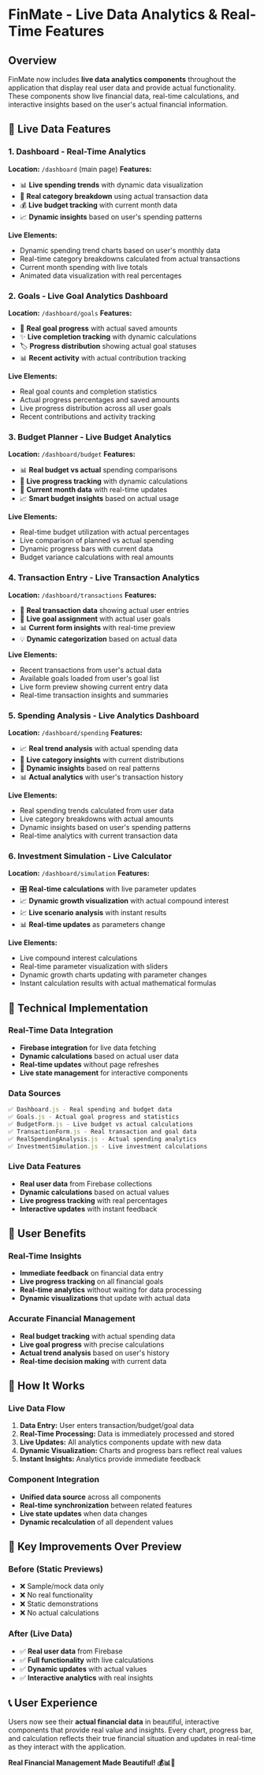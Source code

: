 # FinMate - Live Data Analytics & Real-Time Features

## Overview
FinMate now includes **live data analytics components** throughout the application that display real user data and provide actual functionality. These components show live financial data, real-time calculations, and interactive insights based on the user's actual financial information.

## 🎯 Live Data Features

### 1. **Dashboard - Real-Time Analytics**
**Location:** `/dashboard` (main page)
**Features:**
- 📊 **Live spending trends** with dynamic data visualization
- 🎯 **Real category breakdown** using actual transaction data  
- 💰 **Live budget tracking** with current month data
- 📈 **Dynamic insights** based on user's spending patterns

**Live Elements:**
- Dynamic spending trend charts based on user's monthly data
- Real-time category breakdowns calculated from actual transactions
- Current month spending with live totals
- Animated data visualization with real percentages

### 2. **Goals - Live Goal Analytics Dashboard**
**Location:** `/dashboard/goals`
**Features:**
- 🎯 **Real goal progress** with actual saved amounts
- ✨ **Live completion tracking** with dynamic calculations
- 🏷️ **Progress distribution** showing actual goal statuses
- 📊 **Recent activity** with actual contribution tracking

**Live Elements:**
- Real goal counts and completion statistics
- Actual progress percentages and saved amounts
- Live progress distribution across all user goals
- Recent contributions and activity tracking

### 3. **Budget Planner - Live Budget Analytics**
**Location:** `/dashboard/budget`
**Features:**
- 📊 **Real budget vs actual** spending comparisons
- 🎨 **Live progress tracking** with dynamic calculations
- 🔄 **Current month data** with real-time updates
- 📈 **Smart budget insights** based on actual usage

**Live Elements:**
- Real-time budget utilization with actual percentages
- Live comparison of planned vs actual spending
- Dynamic progress bars with current data
- Budget variance calculations with real amounts

### 4. **Transaction Entry - Live Transaction Analytics**
**Location:** `/dashboard/transactions`
**Features:**
- 🤖 **Real transaction data** showing actual user entries
- 🎯 **Live goal assignment** with actual user goals
- 📊 **Current form insights** with real-time preview
- 💡 **Dynamic categorization** based on actual data

**Live Elements:**
- Recent transactions from user's actual data
- Available goals loaded from user's goal list
- Live form preview showing current entry data
- Real-time transaction insights and summaries

### 5. **Spending Analysis - Live Analytics Dashboard**
**Location:** `/dashboard/spending`
**Features:**
- 📈 **Real trend analysis** with actual spending data
- 🥧 **Live category insights** with current distributions
- 🧠 **Dynamic insights** based on real patterns
- 📊 **Actual analytics** with user's transaction history

**Live Elements:**
- Real spending trends calculated from user data
- Live category breakdowns with actual amounts
- Dynamic insights based on user's spending patterns
- Real-time analytics with current transaction data

### 6. **Investment Simulation - Live Calculator**
**Location:** `/dashboard/simulation`
**Features:**
- 🎛️ **Real-time calculations** with live parameter updates
- 📈 **Dynamic growth visualization** with actual compound interest
- 💹 **Live scenario analysis** with instant results
- 📊 **Real-time updates** as parameters change

**Live Elements:**
- Live compound interest calculations
- Real-time parameter visualization with sliders
- Dynamic growth charts updating with parameter changes
- Instant calculation results with actual mathematical formulas

## 🎨 Technical Implementation

### Real-Time Data Integration
- **Firebase integration** for live data fetching
- **Dynamic calculations** based on actual user data
- **Real-time updates** without page refreshes
- **Live state management** for interactive components

### Data Sources
```javascript
✅ Dashboard.js - Real spending and budget data
✅ Goals.js - Actual goal progress and statistics
✅ BudgetForm.js - Live budget vs actual calculations
✅ TransactionForm.js - Real transaction and goal data
✅ RealSpendingAnalysis.js - Actual spending analytics
✅ InvestmentSimulation.js - Live investment calculations
```

### Live Data Features
- **Real user data** from Firebase collections
- **Dynamic calculations** based on actual values
- **Live progress tracking** with real percentages
- **Interactive updates** with instant feedback

## 📱 User Benefits

### Real-Time Insights
- **Immediate feedback** on financial data entry
- **Live progress tracking** on all financial goals
- **Real-time analytics** without waiting for data processing
- **Dynamic visualizations** that update with actual data

### Accurate Financial Management
- **Real budget tracking** with actual spending data
- **Live goal progress** with precise calculations
- **Actual trend analysis** based on user's history
- **Real-time decision making** with current data

## 🔧 How It Works

### Live Data Flow
1. **Data Entry:** User enters transaction/budget/goal data
2. **Real-Time Processing:** Data is immediately processed and stored
3. **Live Updates:** All analytics components update with new data
4. **Dynamic Visualization:** Charts and progress bars reflect real values
5. **Instant Insights:** Analytics provide immediate feedback

### Component Integration
- **Unified data source** across all components
- **Real-time synchronization** between related features
- **Live state updates** when data changes
- **Dynamic recalculation** of all dependent values

## 🎯 Key Improvements Over Preview

### Before (Static Previews)
- ❌ Sample/mock data only
- ❌ No real functionality
- ❌ Static demonstrations
- ❌ No actual calculations

### After (Live Data)
- ✅ **Real user data** from Firebase
- ✅ **Full functionality** with live calculations
- ✅ **Dynamic updates** with actual values
- ✅ **Interactive analytics** with real insights

## 📞 User Experience

Users now see their **actual financial data** in beautiful, interactive components that provide real value and insights. Every chart, progress bar, and calculation reflects their true financial situation and updates in real-time as they interact with the application.

**Real Financial Management Made Beautiful! 💰📊🎯**
